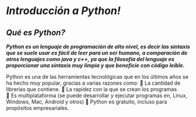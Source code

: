 # **_Introducción a Python!_**

## **_Qué es Python?_**

**_Python es un lenguaje de programación de alto nivel, es decir las sintaxis que se suele usar es fácil de leer para un ser humano, a comparación de otros lenguajes como java y c++, ya que la filosofía del lenguaje es proporcionar una sintaxis muy limpia y que beneficie con código leíble._**

Python es una de las herramientas tecnológicas que en los últimos 
años se ha hecho muy popular, gracias a varias razones como: 
 La cantidad de librerías que contiene. 
 La rapidez con la que se crean los programas.  
 Es multiplataforma (se puede desarrollar y ejecutar programas 
en, Linux, Windows, Mac, Android y otros) 
 Python es gratuito, incluso para propósitos empresariales. 
